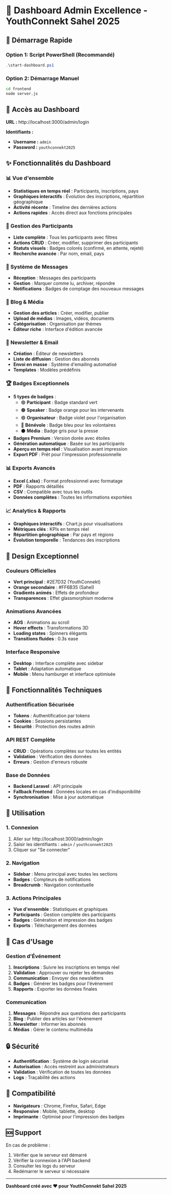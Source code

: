 # 🎯 Dashboard Admin Excellence - YouthConnekt Sahel 2025

## 🚀 Démarrage Rapide

### Option 1: Script PowerShell (Recommandé)
```powershell
.\start-dashboard.ps1
```

### Option 2: Démarrage Manuel
```bash
cd frontend
node server.js
```

## 🔑 Accès au Dashboard

**URL :** http://localhost:3000/admin/login

**Identifiants :**
- **Username :** `admin`
- **Password :** `youthconnekt2025`

## ✨ Fonctionnalités du Dashboard

### 📊 Vue d'ensemble
- **Statistiques en temps réel** : Participants, inscriptions, pays
- **Graphiques interactifs** : Évolution des inscriptions, répartition géographique
- **Activité récente** : Timeline des dernières actions
- **Actions rapides** : Accès direct aux fonctions principales

### 👥 Gestion des Participants
- **Liste complète** : Tous les participants avec filtres
- **Actions CRUD** : Créer, modifier, supprimer des participants
- **Statuts visuels** : Badges colorés (confirmé, en attente, rejeté)
- **Recherche avancée** : Par nom, email, pays

### 📧 Système de Messages
- **Réception** : Messages des participants
- **Gestion** : Marquer comme lu, archiver, répondre
- **Notifications** : Badges de comptage des nouveaux messages

### 📝 Blog & Média
- **Gestion des articles** : Créer, modifier, publier
- **Upload de médias** : Images, vidéos, documents
- **Catégorisation** : Organisation par thèmes
- **Éditeur riche** : Interface d'édition avancée

### 📰 Newsletter & Email
- **Création** : Éditeur de newsletters
- **Liste de diffusion** : Gestion des abonnés
- **Envoi en masse** : Système d'emailing automatisé
- **Templates** : Modèles prédéfinis

### 🏆 Badges Exceptionnels
- **5 types de badges** :
  - 🟢 **Participant** : Badge standard vert
  - 🟠 **Speaker** : Badge orange pour les intervenants
  - 🟣 **Organisateur** : Badge violet pour l'organisation
  - 🔵 **Bénévole** : Badge bleu pour les volontaires
  - ⚫ **Média** : Badge gris pour la presse
- **Badges Premium** : Version dorée avec étoiles
- **Génération automatique** : Basée sur les participants
- **Aperçu en temps réel** : Visualisation avant impression
- **Export PDF** : Prêt pour l'impression professionnelle

### 📊 Exports Avancés
- **Excel (.xlsx)** : Format professionnel avec formatage
- **PDF** : Rapports détaillés
- **CSV** : Compatible avec tous les outils
- **Données complètes** : Toutes les informations exportées

### 📈 Analytics & Rapports
- **Graphiques interactifs** : Chart.js pour visualisations
- **Métriques clés** : KPIs en temps réel
- **Répartition géographique** : Par pays et régions
- **Évolution temporelle** : Tendances des inscriptions

## 🎨 Design Exceptionnel

### Couleurs Officielles
- **Vert principal** : #2E7D32 (YouthConnekt)
- **Orange secondaire** : #FF6B35 (Sahel)
- **Gradients animés** : Effets de profondeur
- **Transparences** : Effet glassmorphism moderne

### Animations Avancées
- **AOS** : Animations au scroll
- **Hover effects** : Transformations 3D
- **Loading states** : Spinners élégants
- **Transitions fluides** : 0.3s ease

### Interface Responsive
- **Desktop** : Interface complète avec sidebar
- **Tablet** : Adaptation automatique
- **Mobile** : Menu hamburger et interface optimisée

## 🔧 Fonctionnalités Techniques

### Authentification Sécurisée
- **Tokens** : Authentification par tokens
- **Cookies** : Sessions persistantes
- **Sécurité** : Protection des routes admin

### API REST Complète
- **CRUD** : Opérations complètes sur toutes les entités
- **Validation** : Vérification des données
- **Erreurs** : Gestion d'erreurs robuste

### Base de Données
- **Backend Laravel** : API principale
- **Fallback Frontend** : Données locales en cas d'indisponibilité
- **Synchronisation** : Mise à jour automatique

## 🚀 Utilisation

### 1. Connexion
1. Aller sur http://localhost:3000/admin/login
2. Saisir les identifiants : `admin` / `youthconnekt2025`
3. Cliquer sur "Se connecter"

### 2. Navigation
- **Sidebar** : Menu principal avec toutes les sections
- **Badges** : Compteurs de notifications
- **Breadcrumb** : Navigation contextuelle

### 3. Actions Principales
- **Vue d'ensemble** : Statistiques et graphiques
- **Participants** : Gestion complète des participants
- **Badges** : Génération et impression des badges
- **Exports** : Téléchargement des données

## 🎯 Cas d'Usage

### Gestion d'Événement
1. **Inscriptions** : Suivre les inscriptions en temps réel
2. **Validation** : Approuver ou rejeter les demandes
3. **Communication** : Envoyer des newsletters
4. **Badges** : Générer les badges pour l'événement
5. **Rapports** : Exporter les données finales

### Communication
1. **Messages** : Répondre aux questions des participants
2. **Blog** : Publier des articles sur l'événement
3. **Newsletter** : Informer les abonnés
4. **Médias** : Gérer le contenu multimédia

## 🔒 Sécurité

- **Authentification** : Système de login sécurisé
- **Autorisation** : Accès restreint aux administrateurs
- **Validation** : Vérification de toutes les données
- **Logs** : Traçabilité des actions

## 📱 Compatibilité

- **Navigateurs** : Chrome, Firefox, Safari, Edge
- **Responsive** : Mobile, tablette, desktop
- **Imprimante** : Optimisé pour l'impression des badges

## 🆘 Support

En cas de problème :
1. Vérifier que le serveur est démarré
2. Vérifier la connexion à l'API backend
3. Consulter les logs du serveur
4. Redémarrer le serveur si nécessaire

---

**Dashboard créé avec ❤️ pour YouthConnekt Sahel 2025**


